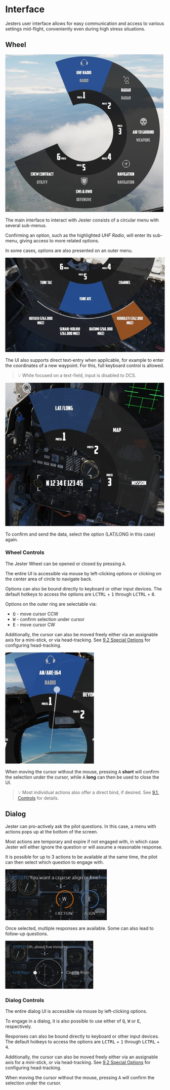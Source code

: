 # Interface

Jesters user interface allows for easy communication and access to various
settings mid-flight, conveniently even during high stress situations.

## Wheel

![Wheel UI](../img/jester_wheel_ui.jpg)

The main interface to interact with Jester consists of a circular menu with
several sub-menus.

Confirming an option, such as the highlighted _UHF Radio_, will enter its
sub-menu, giving access to more related options.

In some cases, options are also presented on an outer menu.

![Wheel Outer Menu](../img/jester_wheel_submenu.jpg)

The UI also supports direct text-entry when applicable, for example to enter the
coordinates of a new waypoint. For this, full keyboard control is allowed.

> 💡 While focused on a text-field, input is disabled to DCS.

![Wheel Text-Entry](../img/jester_wheel_text_entry.jpg)

To confirm and send the data, select the option (LAT/LONG in this case) again.

### Wheel Controls

The Jester Wheel can be opened or closed by pressing <kbd>A</kbd>.

The entire UI is accessible via mouse by left-clicking options or clicking on
the center area of circle to navigate back.

Options can also be bound directly to keyboard or other input devices. The
default hotkeys to access the options are <kbd>LCTRL</kbd> + <kbd>1</kbd>
through <kbd>LCTRL</kbd> + <kbd>8</kbd>.

Options on the outer ring are selectable via:

- <kbd>Q</kbd> - move cursor CCW
- <kbd>W</kbd> - confirm selection under cursor
- <kbd>E</kbd> - move cursor CW

Additionally, the cursor can also be moved freely either via an assignable axis
for a mini-stick, or via head-tracking. See
[9.2 Special Options](../dcs/special_options.md#jester-ui-allow-head-tracking)
for configuring head-tracking.

![Head Tracking Cursor](../img/jester_wheel_head_tracking.jpg)

When moving the cursor without the mouse, pressing <kbd>A</kbd> **short** will
confirm the selection under the cursor, while <kbd>A</kbd> **long** can then be
used to close the UI.

> 💡 Most individual actions also offer a direct bind, if desired. See
> [9.1. Controls](../dcs/controls.md#jester--chief-commands) for details.

## Dialog

Jester can pro-actively ask the pilot questions. In this case, a menu with
actions pops up at the bottom of the screen.

Most actions are temporary and expire if not engaged with, in which case Jester
will either ignore the question or will assume a reasonable response.

It is possible for up to 3 actions to be available at the same time, the pilot
can then select which question to engage with.

![Dialog Selection](../img/jester_dialog_ui.jpg)

Once selected, multiple responses are available. Some can also lead to follow-up
questions.

![Dialog Selection](../img/jester_dialog_qa.jpg)

### Dialog Controls

The entire dialog UI is accessible via mouse by left-clicking options.

To engage in a dialog, it is also possible to use either of <kbd>Q</kbd>,
<kbd>W</kbd> or <kbd>E</kbd>, respectively.

Responses can also be bound directly to keyboard or other input devices. The
default hotkeys to access the options are <kbd>LCTRL</kbd> + <kbd>1</kbd>
through <kbd>LCTRL</kbd> + <kbd>4</kbd>.

Additionally, the cursor can also be moved freely either via an assignable axis
for a mini-stick, or via head-tracking. See
[9.2 Special Options](../dcs/special_options.md#jester-ui-allow-head-tracking)
for configuring head-tracking.

When moving the cursor without the mouse, pressing <kbd>A</kbd> will confirm the
selection under the cursor.
